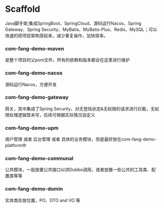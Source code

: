 # Scaffold
Java脚手架;集成SpringBoot、SpringCloud、源码运行Nacos、Spring Gateway、Spring Security、MyBatis、MyBatis-Plus、Redis、MySQL；可以快速的把项目架构搭起来，减少重复操作，加快效率。

### com-fang-demo-maven

是整个项目的父pom文件，所有的依赖和版本都会在这里进行维护

### com-fang-demo-nacos

源码运行Nacos，方便开发

### com-fang-demo-gateway

网关，其中集成了Spring Security，对无登陆状态&无权限的请求进行拦截，无权限处理逻辑暂未写，后续可根据实际情况自定义

### com-fang-demo-upm

用户管理 或者 后台管理 或者 具体的业务模块，但是最好放在com-fang-demo-platform中

### com-fang-demo-communal

公共模块，一般放置公共接口以供Dubbo调用，或者放置一些公共的工具类、配置类等等

### com-fang-demo-domin

实体类存放位置，PO、DTO and VO 等